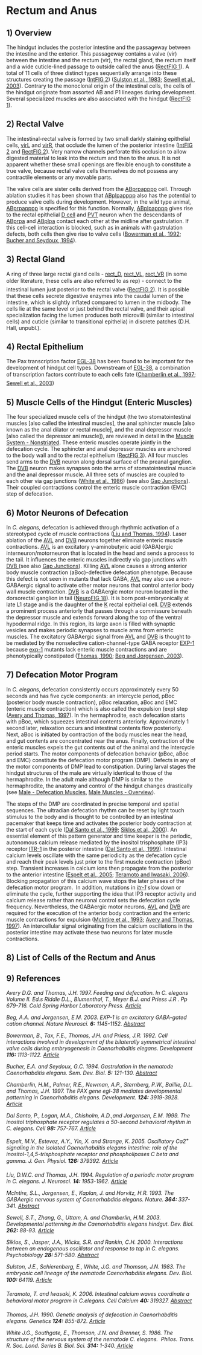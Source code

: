 # Rectum and Anus

## 1) Overview

<p>The hindgut includes the posterior intestine and the passageway between the intestine and the exterior. This passageway contains a valve (vir) between the intestine and the rectum (vir), the rectal gland, the rectum itself and a wide cuticle-lined passage to outside called the anus (<a href="#RectFIG1">RectFIG 1</a>). A total of 11 cells of three distinct types sequentially arrange into these structures creating the passage (<a href="https://www.wormatlas.org/hermaphrodite/intestine/Images/intfig2leg.htm" target="_blank">IntFIG 2</a>) (<a href="#Sulston1983">Sulston et al., 1983</a>; <a href="#Sewell2003">Sewell et al., 2003</a>). Contrary to the monoclonal origin of the intestinal cells, the cells of the hindgut originate from assorted AB and P1 lineages during development. Several specialized muscles are also associated with the hindgut (<a href="#RectFIG1">RectFIG 1</a>).</p>

## 2) Rectal Valve

<p>The intestinal-rectal valve is formed by two small darkly staining epithelial cells, <a href="http://www.wormbase.org/species/c_elegans/anatomy_term/WBbt:0004511" target="_blank">virL</a> and <a href="http://www.wormbase.org/species/c_elegans/anatomy_term/WBbt:0004510" target="_blank">virR</a>, that occlude the lumen of the posterior intestine (<a href="https://www.wormatlas.org/hermaphrodite/intestine/Images/intfig2leg.htm" target="_blank">IntFIG 2</a> and <a href="#RectFIG2">RectFIG 2</a>). Very narrow channels perforate this occlusion to allow digested material to leak into the rectum and then to the anus. It is not apparent whether these small openings are flexible enough to constitute a true valve, because rectal valve cells themselves do not possess any contractile elements or any movable parts.<br/></p>

<p>The valve cells are sister cells derived from the <a href="http://www.wormbase.org/species/c_elegans/anatomy_term/WBbt:0006658" target="_blank">ABprpapppp</a> cell. Through ablation studies it has been shown that <a href="http://www.wormbase.org/species/c_elegans/anatomy_term/WBbt:0006019" target="_blank">ABplpapppp</a> also has the potential to produce valve cells during development. However, in the wild type animal, <a href="http://www.wormbase.org/species/c_elegans/anatomy_term/WBbt:0006658" target="_blank">ABprpapppp</a> is specified for this function. Normally, <a href="http://www.wormbase.org/species/c_elegans/anatomy_term/WBbt:0006019" target="_blank">ABplpapppp</a><a href="http://www.wormbase.org/species/c_elegans/anatomy_term/WBbt:0006658" target="_blank"></a> gives rise to the rectal epithelial <a href="http://www.wormbase.org/species/c_elegans/anatomy_term/WBbt:0004873" target="_blank">D cell</a> and <a href="https://www.wormatlas.org/neurons/Individual%20Neurons/PVTframeset.html" target="_blank">PVT</a> neuron when the descendants of <a href="http://www.wormbase.org/species/c_elegans/anatomy_term/WBbt:0005915" target="_blank">ABprpa</a> and <a href="http://www.wormbase.org/species/c_elegans/anatomy_term/WBbt:0005950" target="_blank">ABplpa</a> contact each other at the midline after gastrulation. If this cell-cell interaction is blocked, such as in animals with gastrulation defects, both cells then give rise to valve cells (<a href="#Bowerman1992">Bowerman et al., 1992</a>; <a href="#Bucher1994">Bucher and Seydoux, 1994</a>).</p>

## 3) Rectal Gland

<p>A ring of three large rectal gland cells - <a href="http://www.wormbase.org/species/c_elegans/anatomy_term/WBbt:0004788" target="_blank">rect_D</a>, <a href="http://www.wormbase.org/species/c_elegans/anatomy_term/WBbt:0004787" target="_blank">rect_VL</a>, <a href="http://www.wormbase.org/species/c_elegans/anatomy_term/WBbt:0004776" target="_blank">rect_VR</a> (in some older literature, these cells are also referred to as rep) - connect to the intestinal lumen just posterior to the rectal valve (<a href="#RectFIG2">RectFIG 2</a>). It is possible that these cells secrete digestive enzymes into the caudal lumen of the intestine, which is slightly inflated compared to lumen in the midbody. The cells lie at the same level or just behind the rectal valve, and their apical specialization facing the lumen produces both microvilli (similar to intestinal cells) and cuticle (similar to transitional epithelia) in discrete patches (D.H. Hall, unpubl.).</p>

## 4) Rectal Epithelium

<p>The Pax transcription factor <a href="http://www.wormbase.org/species/c_elegans/gene/WBGene00001204" target="_blank">EGL-38</a> has been found to be important for the development of hindgut cell types. Downstream of <a href="http://www.wormbase.org/species/c_elegans/gene/WBGene00001204" target="_blank">EGL-38</a>, a combination of transcription factors contribute to each cells fate (<a href="#Chamberlin1997">Chamberlin et al., 1997</a>; <a href="#Sewell2003">Sewell et al., 2003</a>)</p>

## 5) Muscle Cells of the Hindgut (Enteric Muscles)

<p>The four specialized muscle cells of the hindgut (the two stomatointestinal muscles [also called the intestinal muscles], the anal sphincter muscle [also known as the anal dilator or rectal muscle], and the anal depressor muscle [also called the depressor ani muscle]), are reviewed in detail in the <a href="https://www.wormatlas.org/hermaphrodite/musclenonstriated/MusNonstriframeset.html" target="_parent">Muscle System - Nonstriated</a>. These enteric muscles operate jointly in the defecation cycle. The sphincter and anal depressor muscles are anchored to the body wall and to the rectal epithelium (<a href="#RectFIG3A_E">RectFIG 3</a>). All four muscles send arms to the <a href="https://www.wormatlas.org/neurons/Individual%20Neurons/DVBframeset.html" target="_blank">DVB</a> neuron along dorsal surface of the preanal ganglion. The <a href="https://www.wormatlas.org/neurons/Individual%20Neurons/DVBframeset.html" target="_blank">DVB</a> neuron makes synapses onto the arms of stomatointestinal muscle and the anal depressor muscle. All three sets of muscles are coupled to each other via gap junctions (<a href="#White1986">White et al., 1986</a>) (see also <a href="https://www.wormatlas.org/hermaphrodite/gapjunctions/Gapjunctframeset.html" target="_blank">Gap Junctions</a>). Their coupled contractions control the enteric muscle contraction (EMC) step of defecation. </p>

## 6) Motor Neurons of Defecation

<p>In <em>C. elegans,</em> defecation is achieved through rhythmic activation of a stereotyped cycle of muscle contractions (<a href="#Liu1994">Liu and Thomas, 1994</a>). Laser ablation of the <a href="https://www.wormatlas.org/neurons/Individual%20Neurons/AVLframeset.html" target="_blank">AVL</a> and <a href="https://www.wormatlas.org/neurons/Individual%20Neurons/DVBframeset.html" target="_blank">DVB</a> neurons together eliminate enteric muscle contractions. <a href="https://www.wormatlas.org/neurons/Individual%20Neurons/AVLframeset.html" target="_blank">AVL</a> is an excitatory γ-aminobutyric acid (GABA)ergic interneuron/motorneuron that is located in the head and sends a process  to the tail. It influences the enteric muscles indirectly via gap junctions with <a href="https://www.wormatlas.org/neurons/Individual%20Neurons/DVBframeset.html" target="_blank">DVB </a>(see also <a href="https://www.wormatlas.org/hermaphrodite/gapjunctions/Gapjunctframeset.html" target="_blank">Gap Junctions</a>). Killing <a href="https://www.wormatlas.org/neurons/Individual%20Neurons/AVLframeset.html" target="_blank">AVL</a> alone causes a strong anterior body muscle contraction (aBoc)-defective defecation phenotype. Because this defect is not seen in mutants that lack GABA, <a href="https://www.wormatlas.org/neurons/Individual%20Neurons/AVLframeset.html" target="_blank">AVL</a> may also use a non-GABAergic signal to activate other motor neurons that control anterior body wall muscle contraction. <a href="https://www.wormatlas.org/neurons/Individual%20Neurons/DVBframeset.html" target="_blank">DVB</a> is a GABAergic motor neuron located in the dorsorectal ganglion in tail (<a href="https://www.wormatlas.org/hermaphrodite/nervous/Images/neurofig18leg.htm" target="_blank">NeuroFIG 18</a>). It is born post-embryonically at late L1 stage and is the daughter of the <a href="http://www.wormbase.org/species/c_elegans/anatomy_term/WBbt:0004499" target="_blank">K</a> rectal epithelial cell. <a href="https://www.wormatlas.org/neurons/Individual%20Neurons/DVBframeset.html" target="_blank">DVB</a> extends a prominent process anteriorly that passes through a commissure beneath the depressor muscle and extends forward along the top of the ventral hypodermal ridge. In this region, its large axon is filled with synaptic vesicles and makes periodic synapses to muscle arms from enteric muscles. The excitatory GABAergic signal from <a href="https://www.wormatlas.org/neurons/Individual%20Neurons/AVLframeset.html" target="_blank">AVL</a> and <a href="https://www.wormatlas.org/neurons/Individual%20Neurons/DVBframeset.html" target="_blank">DVB</a> is thought to be mediated by the nonselective cation-channel-type GABA receptor <a href="http://www.wormbase.org/species/c_elegans/protein/WP:CE37026" target="_blank">EXP-1</a> because <a href="http://www.wormbase.org/species/c_elegans/gene/WBGene00001373" target="_blank">exp-1</a> mutants lack enteric muscle contractions and are phenotypically constipated (<a href="#Thomas1990">Thomas, 1990</a>; <a href="#Beg2003">Beg and Jorgensen, 2003</a>).</p>

## 7) Defecation Motor Program

<p>In <em>C. elegans</em>, defecation consistently occurs approximately every 50 seconds and has five cycle components: an intercycle period, pBoc (posterior body muscle contraction), pBoc relaxation, aBoc and EMC (enteric muscle contraction) which is also called the expulsion (exp) step (<a href="#Avery1997">Avery and Thomas, 1997</a>). In the hermaphrodite, each defecation starts with pBoc, which squeezes intestinal contents anteriorly. Approximately 1 second later, relaxation occurs and intestinal contents flow posteriorly. Next, aBoc is initiated by contraction of the body muscles near the head, and gut contents are concentrated near the anus. Finally, contraction of the enteric muscles expels the gut contents out of the animal and the intercycle period starts. The motor components of defecation behavior (pBoc, aBoc and EMC) constitute the defecation motor program (DMP). Defects in any of the motor components of DMP lead to constipation. During larval stages the hindgut structures of the male are virtually identical to those of the hermaphrodite. In the adult male although DMP is similar to the hermaphrodite, the anatomy and control of the hindgut changes drastically (see <a href="https://www.wormatlas.org/male/alimdef/Defframeset.html" target="_blank">Male - Defecation Muscles</a>, <a href="https://www.wormatlas.org/male/muscleintro/Musintroframeset.html" target="_blank">Male Muscles - Overview</a>).</p>

<p>The steps of the DMP are coordinated in precise temporal and spatial sequences. The ultradian defecation rhythm can be reset by light touch stimulus to the body and is thought to be controlled by an intestinal pacemaker that keeps time and activates the posterior body contraction at the start of each cycle (<a href="#DalSanto1999">Dal Santo et al., 1999</a>; <a href="#Siklow2000">Siklos et al., 2000</a>). An essential element of this pattern generator and time keeper is the periodic, autonomous calcium release mediated by the inositol trisphosphate (IP3) receptor <a href="http://www.wormbase.org/species/c_elegans/gene/WBGene00002173" target="_blank">ITR-1</a> in the posterior intestine (<a href="#DalSanto1999">Dal Santo et al., 1999</a>). Intestinal calcium levels oscillate with the same periodicity as the defecation cycle and reach their peak levels just prior to the first muscle contraction (pBoc) step. Transient increases in calcium ions then propagate from the posterior to the anterior intestine (<a href="#Espelt2005">Espelt et al., 2005</a>; <a href="#Teramoto206">Teramoto and Iwasaki, 2006</a>). Blocking propagation of this calcium wave stops the later phases of the defecation motor program.  In addition, mutations in <em><a href="http://www.wormbase.org/db/gene/gene?name=WBGene00002173;class=Gene" target="_blank">itr-1</a></em> slow down or eliminate the cycle, further supporting the idea that IP3 receptor activity and calcium release rather than neuronal control sets the defecation cycle frequency. Nevertheless, the GABAergic motor neurons, <a href="https://www.wormatlas.org/neurons/Individual%20Neurons/AVLframeset.html" target="_blank">AVL</a> and <a href="https://www.wormatlas.org/neurons/Individual%20Neurons/DVBframeset.html" target="_blank">DVB</a> are required for the execution of the anterior body contraction and the enteric muscle contractions for expulsion (<a href="#McIntire1993">McIntire et al., 1993</a>; <a href="#Avery1997">Avery and Thomas, 1997</a>). An intercellular signal originating from the calcium oscillations in the posterior intestine may activate these two neurons for later muscle contractions.</p>

## 8) List of Cells of the Rectum and Anus

## 9) References

_<p><a id="Avery1997" name="Avery1997"></a>Avery D.G. and Thomas, J.H. 1997. Feeding and defecation. In <em>C. elegans</em> Volume II. Ed.s Riddle D.L., Blumenthal, T., Meyer B.J. and Priess J.R . Pp 679-716. Cold Spring Harbor Laboratory Press. <a href="http://www.ncbi.nlm.nih.gov/bookshelf/br.fcgi?book=ce2&amp;part=A815#A815" target="_blank">Article</a></p>_

_<p><a id="Beg2003" name="Beg2003"></a>Beg, A.A. and Jorgensen, E.M. 2003. EXP-1 is an excitatory GABA-gated cation channel. Nature Neurosci. <strong>6:</strong> 1145-1152. <a href="http://www.nature.com/neuro/journal/v6/n11/abs/nn1136.html" target="_blank">Abstract</a></p>_

_<p><a id="Bowerman1992" name="Bowerman1992"></a>Bowerman, B., Tax, F.E., Thomas, J.H. and Priess, J.R. 1992. Cell interactions involved in development of the bilaterally symmetrical intestinal valve cells during embryogenesis in <em>Caenorhabditis elegans</em>. Development <strong>116: </strong>1113-1122. <a href="http://dev.biologists.org/content/116/4/1113.full.pdf+html" target="_blank">Article</a></p>_

_<p><a id="Bucher1994" name="Bucher1994"></a>Bucher, E.A. and Seydoux, G.C. 1994. Gastrulation in the nematode <em>Caenorhabditis elegans</em>. Sem. Dev. Biol. <strong>5:</strong> 121-130. <a href="http://dx.doi.org/10.1006/sedb.1994.1016" target="_blank">Abstract</a><a href="http://www.wormbase.org/db/misc/paper?name=WBPaper00002040;class=Paper" target="_blank"></a></p>_

_<p><a id="Chamberlin1997" name="Chamberlin1997"></a>Chamberlin, H.M., Palmer, R.E., Newman, A.P., Sternberg, P.W., Baillie, D.L. and Thomas, J.H. 1997. The PAX gene <em>egl-38</em> mediates developmental patterning in <em>Caenorhabditis elegans</em>. Development. <strong>124:</strong> 3919-3928. <a href="http://dev.biologists.org/content/124/20/3919.long" target="_blank">Article</a></p>_

_<p><a id="DalSanto1999" name="DalSanto1999"></a>Dal Santo, P., Logan, M.A., Chisholm, A.D.,and Jorgensen, E.M. 1999. The inositol triphosphate receptor regulates a 50-second behavioral rhythm in <em>C. elegans</em>. Cell <strong>98:</strong> 757-767. <a href="http://dx.doi.org/10.1016/S0092-8674(00)81510-X" target="_blank">Article</a></p>_

_<p><a id="Espelt2005" name="Espelt2005"></a>Espelt, M.V., Estevez, A.Y., Yin, X. and Strange, K. 2005. Oscillatory Ca2<sup>+</sup> signaling in the isolated <em>Caenorhabditis elegans </em>intestine: role of the inositol-1,4,5-trisphosphate receptor and phospholipases C beta and gamma. J. Gen. Physiol.<strong> 126: </strong>379392. <a href="http://jgp.rupress.org/content/126/4/379.long" target="_blank">Article</a></p>_

_<p><a id="Liu1994" name="Liu1994"></a>Liu, D.W.C. and Thomas, J.H. 1994. Regulation of a periodic motor program in<em> C. elegans</em>. J. Neurosci. <strong>14: </strong>1953-1962. <a href="http://www.jneurosci.org/cgi/reprint/14/4/1953" target="_blank">Article</a></p>_

_<p><a id="McIntire1993" name="McIntire1993"></a>McIntire, S.L., Jorgensen, E., Kaplan, J. and Horvitz, H.R. 1993. The GABAergic nervous system of <em>Caenorhabditis elegans</em>. Nature.<strong> 364: </strong>337-341. <a href="http://dx.doi.org/doi:10.1038/371707a0" target="_blank">Abstract</a></p>_

_<p><a id="Sewell2003" name="Sewell2003"></a>Sewell, S.T., Zhang, G., Uttam, A. and Chamberlin, H.M. 2003. Developmental patterning in the <em>Caenorhabditis elegans</em> hindgut. Dev. Biol. <strong>262:</strong> 88-93. <a href="http://dx.doi.org/10.1016/S0012-1606(03)00352-X" target="_blank">Article</a></p>_

_<p><a id="Siklow2000" name="Siklow2000"></a>Siklos, S., Jasper, J.A., Wicks, S.R. and Rankin, C.H. 2000. Interactions between an endogenous oscillator and response to tap in <em>C. elegans</em>. Psychobiology <strong>28: </strong>571-580. <a href="http://www.wormbase.org/resources/paper/WBPaper00004522" target="_blank">Abstract</a></p>_

_<p><a id="Sulston1983" name="Sulston1983"></a>Sulston, J.E., Schierenberg, E., White, J.G. and Thomson, J.N. 1983. The embryonic cell lineage of the nematode <em>Caenorhabditis elegans</em>. Dev. Biol.<strong> 100: </strong>64119. <a href="https://www.wormatlas.org/ver1/Sulstonemblin_1983/toc.html" target="_blank">Article</a></p>_

_<p><a id="Teramoto206" name="Teramoto206"></a>Teramoto, T. and Iwasaki, K. 2006. Intestinal calcium waves coordinate a behavioral motor program in <em>C.elegans</em>. Cell Calcium <strong>40: </strong>319327. <a href="http://dx.doi.org/10.1016/j.ceca.2006.04.009" target="_blank">Abstract</a></p>_

_<p><a id="Thomas1990" name="Thomas1990"></a>Thomas, J.H. 1990. Genetic analysis of defecation in <em>Caenorhabditis elegans</em>. Genetics <strong>124:</strong> 855-872. <a href="http://www.genetics.org/cgi/reprint/124/4/855" target="_blank">Article</a></p>_

_<p><a id="White1986" name="White1986"></a>White J.G., Southgate, E., Thomson, J.N. and Brenner, S. 1986. The structure of the nervous system of the nematode <em>C. elegans</em>.  Philos. Trans. R. Soc. Lond. Series B. Biol. Sci. <strong>314:</strong> 1-340.<a href="https://www.wormatlas.org/ver1/MoW_built0.92/toc.html" target="_blank"> Article</a></p>_

